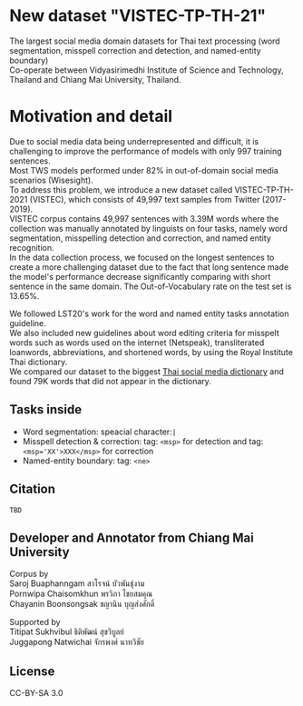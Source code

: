 # New dataset "VISTEC-TP-TH-21"
The largest social media domain datasets for Thai text processing (word segmentation, misspell correction and detection, and named-entity boundary)\
Co-operate between Vidyasirimedhi Institute of Science and Technology, Thailand and Chiang Mai University, Thailand.

# Motivation and detail
Due to social media data being underrepresented and difficult, it is challenging to improve the performance of models with only 997 training sentences. \
Most TWS models performed under 82\% in out-of-domain social media scenarios (Wisesight).\
To address this problem, we introduce a new dataset called VISTEC-TP-TH-2021 (VISTEC), which consists of 49,997 text samples from Twitter (2017-2019).\
VISTEC corpus contains 49,997 sentences with 3.39M words where the collection was manually annotated by linguists on four tasks, namely word segmentation, misspelling detection and correction, and named entity recognition.\
In the data collection process, we focused on the longest sentences to create a more challenging dataset due to the fact that long sentence made the model's performance decrease significantly comparing with short sentence in the same domain. The Out-of-Vocabulary rate on the test set is 13.65%.

We followed LST20's work for the word and named entity tasks annotation guideline.\
We also included new guidelines about word editing criteria for misspelt words such as words used on the internet (Netspeak), transliterated loanwords, abbreviations, and shortened words, by using the Royal Institute Thai dictionary.\
We compared our dataset to the biggest [Thai social media dictionary](https://github.com/Knight-H/thai-lm) and found 79K words that did not appear in the dictionary.

## Tasks inside
- Word segmentation: speacial character:```|```
- Misspell detection & correction: tag: ```<msp>``` for detection and tag: ```<msp='XX'>XXX</msp>``` for correction
- Named-entity boundary: tag: ```<ne>```

## Citation
```
TBD
```

## Developer and Annotator from Chiang Mai University
Corpus by \
Saroj Buaphanngam สาโรจน์ บัวพันธุ์งาม \
Pornwipa Chaisomkhun พรวิภา ไชยสมคุณ \
Chayanin Boonsongsak ชญานิน บุญส่งศักดิ์

Supported by \
Titipat Sukhvibul ธิติพัฒน์ สุขวิบูลย์\
Juggapong Natwichai จักรพงศ์ นาทวิชัย

## License

CC-BY-SA 3.0
